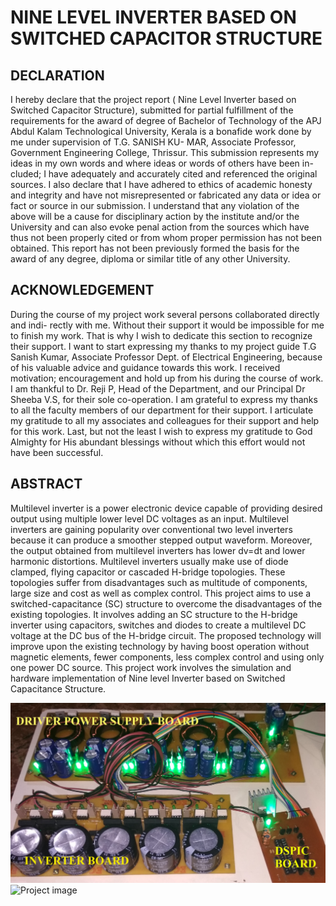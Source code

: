 # NINE LEVEL INVERTER BASED ON SWITCHED CAPACITOR STRUCTURE

## DECLARATION

I hereby declare that the project report ( Nine Level Inverter based on
Switched Capacitor Structure), submitted for partial fulfillment of the requirements for
the award of degree of Bachelor of Technology of the APJ Abdul Kalam Technological
University, Kerala is a bonafide work done by me under supervision of T.G. SANISH KU-
MAR, Associate Professor, Government Engineering College, Thrissur. This submission
represents my ideas in my own words and where ideas or words of others have been in-
cluded; I have adequately and accurately cited and referenced the original sources. I
also declare that I have adhered to ethics of academic honesty and integrity and have
not misrepresented or fabricated any data or idea or fact or source in our submission. I
understand that any violation of the above will be a cause for disciplinary action by the
institute and/or the University and can also evoke penal action from the sources which
have thus not been properly cited or from whom proper permission has not been obtained.
This report has not been previously formed the basis for the award of any degree, diploma
or similar title of any other University.

## ACKNOWLEDGEMENT

During the course of my project work several persons collaborated directly and indi-
rectly with me. Without their support it would be impossible for me to finish my work.
That is why I wish to dedicate this section to recognize their support.
I want to start expressing my thanks to my project guide T.G Sanish Kumar,
Associate Professor Dept. of Electrical Engineering, because of his valuable advice and
guidance towards this work. I received motivation; encouragement and hold up from his
during the course of work.
I am thankful to Dr. Reji P, Head of the Department, and our Principal Dr
Sheeba V.S, for their sole co-operation.
I am grateful to express my thanks to all the faculty members of our department
for their support. I articulate my gratitude to all my associates and colleagues for their
support and help for this work.
Last, but not the least I wish to express my gratitude to God Almighty for His
abundant blessings without which this effort would not have been successful.

## ABSTRACT

Multilevel inverter is a power electronic device capable of providing desired output using
multiple lower level DC voltages as an input. Multilevel inverters are gaining popularity
over conventional two level inverters because it can produce a smoother stepped output
waveform. Moreover, the output obtained from multilevel inverters has lower dv=dt and
lower harmonic distortions. Multilevel inverters usually make use of diode clamped, 
flying capacitor or cascaded H-bridge topologies. These topologies suffer from disadvantages
such as multitude of components, large size and cost as well as complex control. This
project aims to use a switched-capacitance (SC) structure to overcome the disadvantages
of the existing topologies. It involves adding an SC structure to the H-bridge inverter
using capacitors, switches and diodes to create a multilevel DC voltage at the DC bus of
the H-bridge circuit. The proposed technology will improve upon the existing technology
by having boost operation without magnetic elements, fewer components, less complex
control and using only one power DC source. This project work involves the simulation
and hardware implementation of Nine level Inverter based on Switched Capacitance
Structure.

![Project image](https://github.com/alinanto/Multi_Level_Inverter/blob/master/Documentation/Gallery/HARDWARE%20REALISATION.jpg)
![Project image](https://github.com/alinanto/Multi_Level_Inverter/blob/master/Documentation/Gallery/HARDWARE.jpg)
